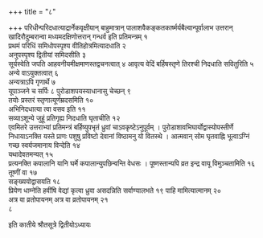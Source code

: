 +++
title = "८"

+++
परिधीन्परिदधात्याद्रार्नेकवृक्षीयान् बाहुमात्रान्
पालाशवैकङ्कतकार्ष्मर्यबैल्वान्पूर्वालाभ
उत्तरान् खादिरौदुम्बरान्वा मध्यमदक्षिणोत्तरान् गन्धर्व इति प्रतिमन्त्रम्
१   
प्रथमं परिधिं समिधोपस्पृश्य वीतिहोत्रमित्यादधाति २   
अनुपस्पृश्य
द्वितीयां समिदसीति ३   
सूर्यस्वेति जपति
आहवनीयमीक्षमाणस्तद्वचनत्वात् ४
आवृत्य वेदिं बर्हिषस्तृणे तिरश्ची निदधाति सवितुरिति ५   
अन्ये
वाऽयुक्तत्वात् ६   
अन्यत्राऽपि गृणार्थे ७   
यूपाञ्जने च सर्पिः ८
पुरोडाशपयस्याधानासु चेच्छन् ९   
तयोः प्रस्तरं स्तृणात्यूर्णम्रदसमिति
१०   
अभिनिदधात्या त्वा वसव इति ११   
सव्याऽशून्ये जुहूं प्रतिगृह्य
निदधाति घृताचीति १२   
एवमितरे उत्तराभ्यां प्रतिमन्त्रं
बर्हिष्युपभृतं ध्रुवां चाऽवकृष्टेऽनुपूर्वम् ।
पुरोडाशावभिघार्योद्वास्योपस्तीर्णे
निधायाऽनक्ति यस्ते प्राणः पशुषु प्रविष्टो देवानां
विष्ठामनु यो वितस्थे । आत्मवान् सोम घृतवाह्नि भूत्वाऽग्निं
गच्छ स्वर्यजमानाय विन्देति १४   
यथादेवतमन्यत् १५   
प्रत्यनक्ति कपालानि यानि
घर्मे कपालान्युपछिन्वन्ति वेधसः । पूष्णस्तान्यपि व्रत इन्द्र वायू
विमुञ्चतामिति १६   
तूष्णीं वा १७   
सङ्ख्ययोद्वासयति १८   
प्रियेण
धाम्नेति हवींषि वेद्यां कृत्वा ध्रुवा असदन्निति सर्वाण्यालभते १९
पाहि मामित्यात्मानम् २०   
अत्र वा व्रतोपायनम् अत्र वा व्रतोपायनम् २१   
८

इति कातीये श्रौतसूत्रे द्वितीयोऽध्यायः

 